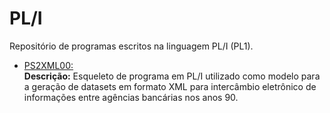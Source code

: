 # PL/I

Repositório de programas escritos na linguagem PL/I (PL1).  

* [PS2XML00:](https://github.com/fermyno/mainframe/tree/main/COBOL/Cobol-technician-specialist)  
  **Descrição:** Esqueleto de programa em PL/I utilizado como modelo para a geração de datasets em formato XML para intercâmbio eletrônico de informações entre agências bancárias nos anos 90.  
